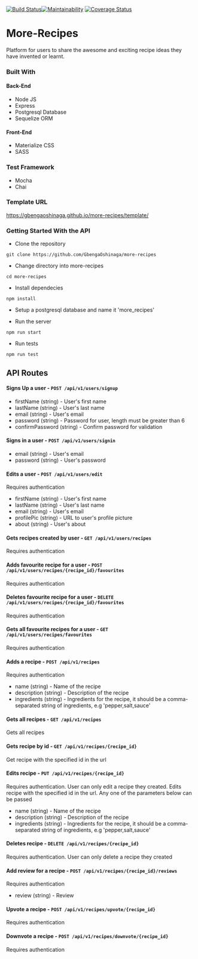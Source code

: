 [![Build Status](https://travis-ci.org/GbengaOshinaga/more-recipes.svg?branch=development)](https://travis-ci.org/GbengaOshinaga/more-recipes)[![Maintainability](https://api.codeclimate.com/v1/badges/65b81f8376a6f0d3eaf8/maintainability)](https://codeclimate.com/github/GbengaOshinaga/more-recipes/maintainability)
[![Coverage Status](https://coveralls.io/repos/github/GbengaOshinaga/more-recipes/badge.svg?branch=development)](https://coveralls.io/github/GbengaOshinaga/more-recipes?branch=development)

# More-Recipes

Platform for users to share the awesome and exciting recipe ideas they have invented or learnt.

### Built With

#### Back-End
 - Node JS
 - Express
 - Postgresql Database
 - Sequelize ORM

 #### Front-End
 - Materialize CSS
 - SASS

### Test Framework
 - Mocha
 - Chai
 
### Template URL

https://gbengaoshinaga.github.io/more-recipes/template/

### Getting Started With the API
 - Clone the repository
  ```
  git clone https://github.com/GbengaOshinaga/more-recipes
  ```
 - Change directory into more-recipes
  ```
  cd more-recipes
  ```
 - Install dependecies
  ```
  npm install
  ```
 - Setup a postgresql database and name it 'more_recipes'

 - Run the server
  ```
  npm run start
  ```
  - Run tests
  ```
  npm run test
  ```

  ## API Routes
  
  #### Signs Up a user - ```POST /api/v1/users/signup```
+ firstName (string) - User's first name
+ lastName (string) - User's last name
+ email (string) - User's email
+ password (string) - Password for user, length must be greater than 6
+ confirmPassword (string) - Confirm password for validation

#### Signs in a user - ```POST /api/v1/users/signin```
+ email (string) - User's email
+ password (string) - User's password

#### Edits a user - ```POST /api/v1/users/edit```
 Requires authentication
+ firstName (string) - User's first name
+ lastName (string) - User's last name
+ email (string) - User's email
+ profilePic (string) - URL to user's profile picture
+ about (string) - User's about

#### Gets recipes created by user - ```GET /api/v1/users/recipes```
 Requires authentication

#### Adds favourite recipe for a user - ```POST /api/v1/users/recipes/{recipe_id}/favourites```
 Requires authentication

#### Deletes favourite recipe for a user - ```DELETE /api/v1/users/recipes/{recipe_id}/favourites```
 Requires authentication

#### Gets all favourite recipes for a user - ```GET /api/v1/users/recipes/favourites```
 Requires authentication

#### Adds a recipe - ```POST /api/v1/recipes```
 Requires authentication
+ name (string) - Name of the recipe
+ description (string) - Description of the recipe
+ ingredients (string) - Ingredients for the recipe, it should be a comma-separated string of ingredients, e.g 'pepper,salt,sauce'

#### Gets all recipes - ```GET /api/v1/recipes```
 Gets all recipes

#### Gets recipe by id - ```GET /api/v1/recipes/{recipe_id}```
 Get recipe with the specified id in the url

#### Edits recipe - ```PUT /api/v1/recipes/{recipe_id}```
 Requires authentication. User can only edit a recipe they created.
 Edits recipe with the specified id in the url. Any one of the parameters below can be passed
+ name (string) - Name of the recipe
+ description (string) - Description of the recipe
+ ingredients (string) - Ingredients for the recipe, it should be a comma-separated string of ingredients, e.g 'pepper,salt,sauce'

#### Deletes recipe - ```DELETE /api/v1/recipes/{recipe_id}```
 Requires authentication. User can only delete a recipe they created

#### Add review for a recipe - ```POST /api/v1/recipes/{recipe_id}/reviews```
 Requires authentication
+ review (string) - Review

#### Upvote a recipe - ```POST /api/v1/recipes/upvote/{recipe_id}```
 Requires authentication

#### Downvote a recipe - ```POST /api/v1/recipes/downvote/{recipe_id}```
 Requires authentication